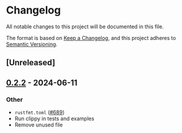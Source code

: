 # Changelog
All notable changes to this project will be documented in this file.

The format is based on [Keep a Changelog](https://keepachangelog.com/en/1.0.0/),
and this project adheres to [Semantic Versioning](https://semver.org/spec/v2.0.0.html).

## [Unreleased]

## [0.2.2](https://github.com/marc2332/freya/compare/freya-native-core-v0.2.1...freya-native-core-v0.2.2) - 2024-06-11

### Other
- `rustfmt.toml` ([#689](https://github.com/marc2332/freya/pull/689))
- Run clippy in tests and examples
- Remove unused file
